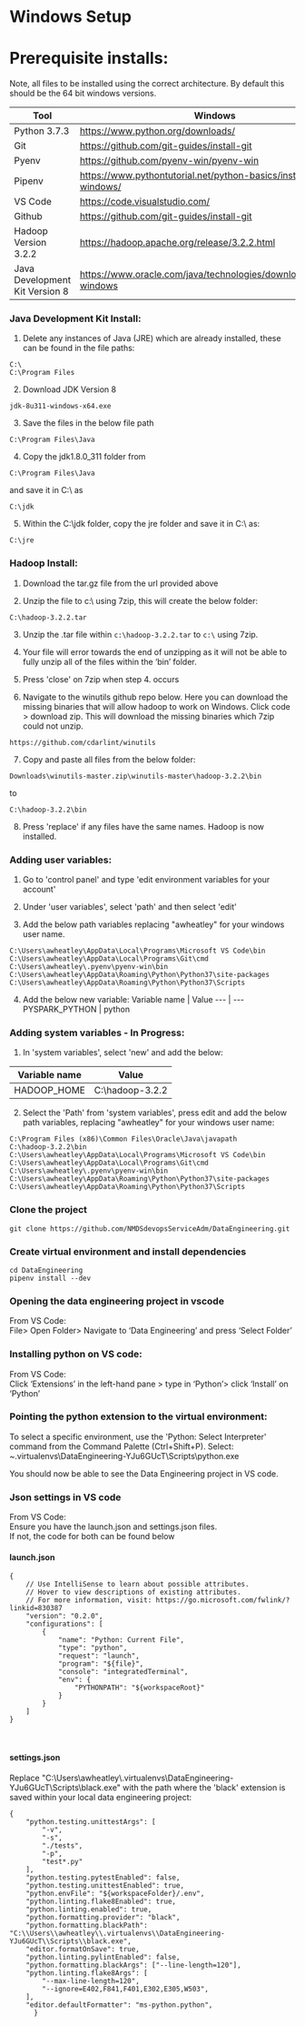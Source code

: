 # Windows Setup

# Prerequisite installs:
Note, all files to be installed using the correct architecture. By default this should be the 64 bit windows versions.

Tool | Windows 
--- | --- 
Python 3.7.3 | https://www.python.org/downloads/
Git | https://github.com/git-guides/install-git
Pyenv | https://github.com/pyenv-win/pyenv-win
Pipenv | https://www.pythontutorial.net/python-basics/install-pipenv-windows/
VS Code | https://code.visualstudio.com/
Github | https://github.com/git-guides/install-git
Hadoop Version 3.2.2 | https://hadoop.apache.org/release/3.2.2.html
Java Development Kit Version 8 | https://www.oracle.com/java/technologies/downloads/#java8-windows

### Java Development Kit Install:
1. Delete any instances of Java (JRE) which are already installed, these can be found in the file paths:
```
C:\
C:\Program Files
```

2. Download JDK Version 8
```
jdk-8u311-windows-x64.exe
```

3. Save the files in the below file path
```
C:\Program Files\Java
```

4. Copy the jdk1.8.0_311 folder from 
```
C:\Program Files\Java
```
and save it in C:\ as
```
C:\jdk
```

5. Within the C:\jdk folder, copy the jre folder and save it in C:\ as:
```
C:\jre
```


### Hadoop Install:
1. Download the tar.gz file from the url provided above

2. Unzip the file to c:\ using 7zip, this will create the below folder:
```
C:\hadoop-3.2.2.tar
```

3. Unzip the .tar file within `c:\hadoop-3.2.2.tar` to `c:\` using 7zip.

4. Your file will error towards the end of unzipping as it will not be able to fully unzip all of the files within the ‘bin’ folder.

5. Press 'close' on 7zip when step 4. occurs

6. Navigate to the winutils github repo below. Here you can download the missing binaries that will allow hadoop to work on Windows. Click code > download zip. This will download the missing binaries which 7zip could not unzip.
```
https://github.com/cdarlint/winutils
```

7. Copy and paste all files from the below folder:
```
Downloads\winutils-master.zip\winutils-master\hadoop-3.2.2\bin
```
to
```
C:\hadoop-3.2.2\bin
```

8. Press 'replace' if any files have the same names. Hadoop is now installed.


### Adding user variables:
1. Go to 'control panel' and type 'edit environment variables for your account'

2. Under 'user variables', select 'path' and then select 'edit'

3. Add the below path variables replacing "awheatley" for your windows user name. 
```
C:\Users\awheatley\AppData\Local\Programs\Microsoft VS Code\bin
C:\Users\awheatley\AppData\Local\Programs\Git\cmd 
C:\Users\awheatley\.pyenv\pyenv-win\bin 
C:\Users\awheatley\AppData\Roaming\Python\Python37\site-packages 
C:\Users\awheatley\AppData\Roaming\Python\Python37\Scripts 
```

4. Add the below new variable:
Variable name | Value
--- | --- 
PYSPARK_PYTHON | python


### Adding system variables - In Progress:
1. In 'system variables', select 'new' and add the below:

Variable name | Value
--- | --- 
HADOOP_HOME | C:\hadoop-3.2.2


2. Select the 'Path' from 'system variables', press edit and add the below path variables, replacing "awheatley" for your windows user name:
```
C:\Program Files (x86)\Common Files\Oracle\Java\javapath
C:\hadoop-3.2.2\bin
C:\Users\awheatley\AppData\Local\Programs\Microsoft VS Code\bin
C:\Users\awheatley\AppData\Local\Programs\Git\cmd
C:\Users\awheatley\.pyenv\pyenv-win\bin
C:\Users\awheatley\AppData\Roaming\Python\Python37\site-packages
C:\Users\awheatley\AppData\Roaming\Python\Python37\Scripts
```


### Clone the project
```
git clone https://github.com/NMDSdevopsServiceAdm/DataEngineering.git
```


### Create virtual environment and install dependencies
```
cd DataEngineering
pipenv install --dev
```


### Opening the data engineering project in vscode
From VS Code: <br>
File> Open Folder> Navigate to ‘Data Engineering’ and press ‘Select Folder’


### Installing python on VS code:
From VS Code:<br>
Click ‘Extensions’ in the left-hand pane > type in ‘Python’> click ‘Install’ on ‘Python’

### Pointing the python extension to the virtual environment:
To select a specific environment, use the 'Python: Select Interpreter' command from the Command Palette (Ctrl+Shift+P).
Select: ~\.virtualenvs\DataEngineering-YJu6GUcT\Scripts\python.exe

You should now be able to see the Data Engineering project in VS code.


### Json settings in VS code
From VS Code: <br>
Ensure you have the launch.json and settings.json files.
<br>
If not, the code for both can be found below
<br>
#### launch.json
```
{
    // Use IntelliSense to learn about possible attributes.
    // Hover to view descriptions of existing attributes.
    // For more information, visit: https://go.microsoft.com/fwlink/?linkid=830387
    "version": "0.2.0",
    "configurations": [
        {
            "name": "Python: Current File",
            "type": "python",
            "request": "launch",
            "program": "${file}",
            "console": "integratedTerminal",
            "env": {
                "PYTHONPATH": "${workspaceRoot}"
            }
        }
    ]
}

```
<br>
    
#### settings.json
Replace "C:\\Users\\awheatley\\.virtualenvs\\DataEngineering-YJu6GUcT\\Scripts\\black.exe" with the path where the 'black' extension is saved within your local data engineering project:
```
{
    "python.testing.unittestArgs": [
        "-v",
        "-s",
        "./tests",
        "-p",
        "test*.py"
    ],
    "python.testing.pytestEnabled": false,
    "python.testing.unittestEnabled": true,
    "python.envFile": "${workspaceFolder}/.env",
    "python.linting.flake8Enabled": true,
    "python.linting.enabled": true,
    "python.formatting.provider": "black",
    "python.formatting.blackPath": "C:\\Users\\awheatley\\.virtualenvs\\DataEngineering-YJu6GUcT\\Scripts\\black.exe",
    "editor.formatOnSave": true,
    "python.linting.pylintEnabled": false,
    "python.formatting.blackArgs": ["--line-length=120"],
    "python.linting.flake8Args": [
        "--max-line-length=120",
        "--ignore=E402,F841,F401,E302,E305,W503",
    ],
    "editor.defaultFormatter": "ms-python.python",
      }
```
